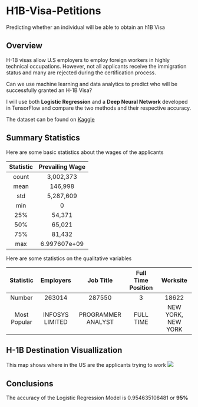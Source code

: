 # H1B-Visa-Petitions
Predicting whether an individual will be able to obtain an h1B Visa 

## Overview
H-1B visas allow U.S employers to employ foreign workers in highly technical occupations. However, not all applicants receive the immigration status and many are rejected during the certification process. 

Can we use machine learning and data analytics to predict who will be successfully granted an H-1B Visa? 

I will use both **Logistic Regression** and a **Deep Neural Network** developed in TensorFlow and compare the two methods and their respective accuracy.

The dataset can be found on [Kaggle](https://www.kaggle.com/nsharan/h-1b-visa)

## Summary Statistics 
Here are some basic statistics about the wages of the applicants

|Statistic| Prevailing Wage |
|:-------:|:---------:|
|count    |3,002,373|  
|mean     |146,998|    
|std      |5,287,609|   
|min      |0|         
|25%      |54,371|      
|50%      |65,021|    
|75%      |81,432|     
|max      |6.997607e+09|    

Here are some statistics on the qualitative variables

|Statistic| Employers | Job Title | Full Time Position | Worksite |
|:-------:|:---------:|:---------:|:------------------:|:--------:|
| Number  | 263014    |  287550   | 3                  |    18622 |
|Most Popular| INFOSYS LIMITED | PROGRAMMER ANALYST | FULL TIME | NEW YORK, NEW YORK|


## H-1B Destination Visuallization
This map shows where in the US are the applicants trying to work
![](https://github.com/nrao57/H1B-Visa-Petitions-/h1b_map.png)


## Conclusions 
The accuracy of the Logistic Regression Model is 0.954635108481 or **95%** 

